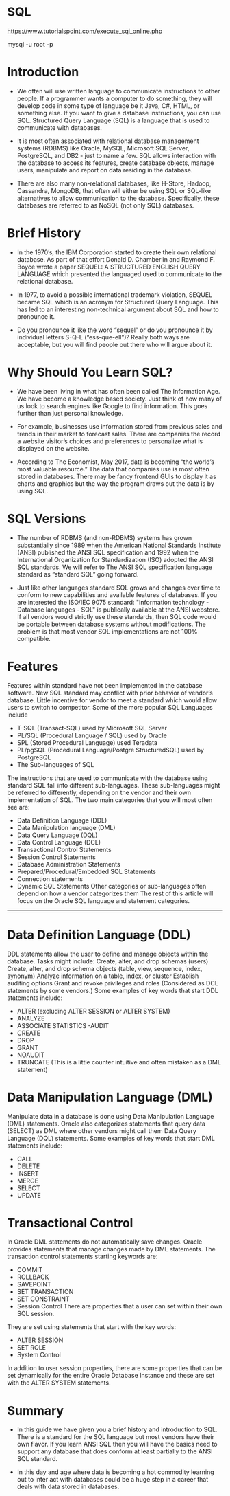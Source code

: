 # SQL


https://www.tutorialspoint.com/execute_sql_online.php

mysql -u root -p 



<h1>Introduction</h1>

* We often will use written language to communicate instructions to other people. If a programmer wants a computer to do something, they will develop code in some type of language be it Java, C#, HTML, or something else. If you want to give a database instructions, you can use SQL. Structured Query Language (SQL) is a language that is used to communicate with databases. 

* It is most often associated with relational database management systems (RDBMS) like Oracle, MySQL, Microsoft SQL Server, PostgreSQL, and DB2 - just to name a few. SQL allows interaction with the database to access its features, create database objects, manage users, manipulate and report on data residing in the database.

* There are also many non-relational databases, like H-Store, Hadoop, Cassandra, MongoDB, that often will either be using SQL or SQL-like alternatives to allow communication to the database. Specifically, these databases are referred to as NoSQL (not only SQL) databases.


<h1>Brief History</h1>

* In the 1970’s, the IBM Corporation started to create their own relational database. As part of that effort Donald D. Chamberlin and Raymond F. Boyce wrote a paper SEQUEL: A STRUCTURED ENGLISH QUERY LANGUAGE which presented the languaged used to communicate to the relational database. 

* In 1977, to avoid a possible international trademark violation, SEQUEL became SQL which is an acronym for Structured Query Language. This has led to an interesting non-technical argument about SQL and how to pronounce it.

*  Do you pronounce it like the word “sequel” or do you pronounce it by individual letters S-Q-L (“ess-que-ell”)? Really both ways are acceptable, but you will find people out there who will argue about it.
<h1> Why Should You Learn SQL? </h1>

* We have been living in what has often been called The Information Age. We have become a knowledge based society. Just think of how many of us look to search engines like Google to find information. This goes further than just personal knowledge. 

* For example, businesses use information stored from previous sales and trends in their market to forecast sales. There are companies the record a website visitor’s choices and preferences to personalize what is displayed on the website.

*  According to The Economist, May 2017, data is becoming “the world’s most valuable resource.” The data that companies use is most often stored in databases. There may be fancy frontend GUIs to display it as charts and graphics but the way the program draws out the data is by using SQL.
<h1> SQL Versions </h1>

* The number of RDBMS (and non-RDBMS) systems has grown substantially since 1989 when the American National Standards Institute (ANSI) published the ANSI SQL specification and 1992 when the International Organization for Standardization (ISO) adopted the ANSI SQL standards. We will refer to The ANSI SQL specification language standard as “standard SQL” going forward. 

* Just like other languages standard SQL grows and changes over time to conform to new capabilities and available features of databases. If you are interested the ISO/IEC 9075 standard: "Information technology - Database languages - SQL" is publically available at the ANSI webstore. If all vendors would strictly use these standards, then SQL code would be portable between database systems without modifications. The problem is that most vendor SQL implementations are not 100% compatible.
<h1> Features </h1>
Features within standard have not been implemented in the database software.
New SQL standard may conflict with prior behavior of vendor’s database.
Little incentive for vendor to meet a standard which would allow users to switch to competitor.
Some of the more popular SQL Languages include

- T-SQL (Transact-SQL) used by Microsoft SQL Server
- PL/SQL (Procedural Language / SQL) used by Oracle
- SPL (Stored Procedural Language) used Teradata
- PL/pgSQL (Procedural Language/Postgre StructuredSQL) used by PostgreSQL
- The Sub-languages of SQL

The instructions that are used to communicate with the database using standard SQL fall into different sub-languages. These sub-languages might be referred to differently, depending on the vendor and their own implementation of SQL. The two main categories that you will most often see are:

- Data Definition Language (DDL)
- Data Manipulation language (DML)
- Data Query Language (DQL)
- Data Control Language (DCL)
- Transactional Control Statements
- Session Control Statements
- Database Administration Statements
- Prepared/Procedural/Embedded SQL Statements
- Connection statements
- Dynamic SQL Statements
Other categories or sub-languages often depend on how a vendor categorizes them
The rest of this article will focus on the Oracle SQL language and statement categories.
<hr>
<h1>Data Definition Language (DDL) </h1>
DDL statements allow the user to define and manage objects within the database. Tasks might include:
Create, alter, and drop schemas (users)
Create, alter, and drop schema objects (table, view, sequence, index, synonym)
Analyze information on a table, index, or cluster
Establish auditing options
Grant and revoke privileges and roles (Considered as DCL statements by some vendors.)
Some examples of key words that start DDL statements include:

- ALTER (excluding ALTER SESSION or ALTER SYSTEM)
- ANALYZE
- ASSOCIATE STATISTICS
-AUDIT
- CREATE
- DROP
- GRANT
- NOAUDIT
- TRUNCATE (This is a little counter intuitive and often mistaken as a DML statement)
<h1>Data Manipulation Language (DML) </h1>
Manipulate data in a database is done using Data Manipulation Language (DML) statements. Oracle also categorizes statements that query data (SELECT) as DML where other vendors might call them Data Query Language (DQL) statements. Some examples of key words that start DML statements include:

- CALL
- DELETE
- INSERT
- MERGE
- SELECT
- UPDATE
<h1> Transactional Control </h1>
In Oracle DML statements do not automatically save changes. Oracle provides statements that manage changes made by DML statements. The transaction control statements starting keywords are:

- COMMIT
- ROLLBACK
- SAVEPOINT
- SET TRANSACTION
- SET CONSTRAINT
- Session Control
There are properties that a user can set within their own SQL session. 

They are set using statements that start with the key words:

* ALTER SESSION
* SET ROLE
* System Control

In addition to user session properties, there are some properties that can be set dynamically for the entire Oracle Database Instance and these are set with the ALTER SYSTEM statements.

<h1> Summary </h1>

* In this guide we have given you a brief history and introduction to SQL. There is a standard for the SQL language but most vendors have their own flavor. If you learn ANSI SQL then you will have the basics need to support any database that does conform at least partially to the ANSI SQL standard. 

* In this day and age where data is becoming a hot commodity learning out to inter act with databases could be a huge step in a career that deals with data stored in databases.


